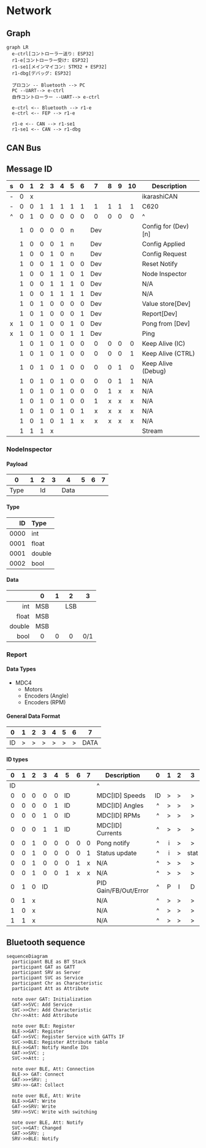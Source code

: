 # Network

## Graph

```mermaid
graph LR
  e-ctrl[コントローラー送り: ESP32]
  r1-e[コントローラー受け: ESP32]
  r1-se1[メインマイコン: STM32 + ESP32]
  r1-dbg[デバッグ: ESP32]

  プロコン -- Bluetooth --> PC
  PC --UART--> e-ctrl
  自作コントローラー --UART--> e-ctrl

  e-ctrl <-- Bluetooth --> r1-e
  e-ctrl <-- FEP --> r1-e

  r1-e <-- CAN --> r1-se1
  r1-se1 <-- CAN --> r1-dbg
```

## CAN Bus

## Message ID

| s | 0 | 1 | 2 | 3 | 4 | 5 | 6 |  7  | 8 | 9 | 10 | Description         |
|:-:|:-:|:-:|:-:|:-:|:-:|:-:|:-:|:---:|:-:|:-:|:--:| ------------------- |
| - | 0 | x |   |   |   |   |   |     |   |   |    | ikarashiCAN         |
| - | 0 | 0 | 1 | 1 | 1 | 1 | 1 |  1  | 1 | 1 |  1 | C620                |
| ^ | 0 | 1 | 0 | 0 | 0 | 0 | 0 |  0  | 0 | 0 |  0 | ^                   |
|   | 1 | 0 | 0 | 0 | 0 | n |   | Dev |   |   |    | Config for (Dev)[n] |
|   | 1 | 0 | 0 | 0 | 1 | n |   | Dev |   |   |    | Config Applied      |
|   | 1 | 0 | 0 | 1 | 0 | n |   | Dev |   |   |    | Config Request      |
|   | 1 | 0 | 0 | 1 | 1 | 0 | 0 | Dev |   |   |    | Reset Notify        |
|   | 1 | 0 | 0 | 1 | 1 | 0 | 1 | Dev |   |   |    | Node Inspector      |
|   | 1 | 0 | 0 | 1 | 1 | 1 | 0 | Dev |   |   |    | N/A                 |
|   | 1 | 0 | 0 | 1 | 1 | 1 | 1 | Dev |   |   |    | N/A                 |
|   | 1 | 0 | 1 | 0 | 0 | 0 | 0 | Dev |   |   |    | Value store[Dev]    |
|   | 1 | 0 | 1 | 0 | 0 | 0 | 1 | Dev |   |   |    | Report[Dev]         |
| x | 1 | 0 | 1 | 0 | 0 | 1 | 0 | Dev |   |   |    | Pong from [Dev]     |
| x | 1 | 0 | 1 | 0 | 0 | 1 | 1 | Dev |   |   |    | Ping                |
|   | 1 | 0 | 1 | 0 | 1 | 0 | 0 |  0  | 0 | 0 |  0 | Keep Alive (IC)     |
|   | 1 | 0 | 1 | 0 | 1 | 0 | 0 |  0  | 0 | 0 |  1 | Keep Alive (CTRL)   |
|   | 1 | 0 | 1 | 0 | 1 | 0 | 0 |  0  | 0 | 1 |  0 | Keep Alive (Debug)  |
|   | 1 | 0 | 1 | 0 | 1 | 0 | 0 |  0  | 0 | 1 |  1 | N/A                 |
|   | 1 | 0 | 1 | 0 | 1 | 0 | 0 |  0  | 1 | x |  x | N/A                 |
|   | 1 | 0 | 1 | 0 | 1 | 0 | 0 |  1  | x | x |  x | N/A                 |
|   | 1 | 0 | 1 | 0 | 1 | 0 | 1 |  x  | x | x |  x | N/A                 |
|   | 1 | 0 | 1 | 0 | 1 | 1 | x |  x  | x | x |  x | N/A                 |
|   | 1 | 1 | 1 | x |   |   |   |     |   |   |    | Stream              |

### NodeInspector

#### Payload

|   0   |   1   |   2   |   3   |   4   |   5   |   6   |   7   |
| :---: | :---: | :---: | :---: | :---: | :---: | :---: | :---: |
| Type  |       |  Id   |       | Data  |       |       |       |

#### Type

|   ID | Type   |
| ---: | :----- |
| 0000 | int    |
| 0001 | float  |
| 0001 | double |
| 0002 | bool   |

#### Data

|        |   0   |   1   |   2   |   3   |
| -----: | :---: | :---: | :---: | :---: |
|    int |  MSB  |       |  LSB  |       |
|  float |  MSB  |       |       |       |
| double |  MSB  |       |       |       |
|   bool |   0   |   0   |   0   |  0/1  |



### Report
#### Data Types

- MDC4
  - Motors
  - Encoders (Angle)
  - Encoders (RPM)

#### General Data Format

|   0   |   1   |   2   |   3   |   4   |   5   |   6   |   7   |
| :---: | :---: | :---: | :---: | :---: | :---: | :---: | :---: |
|  ID   |   >   |   >   |   >   |   >   |   >   |   >   | DATA  |

#### ID types

|   0   |   1   |   2   |   3   |   4   |   5   |   6   |   7   | Description           |   0   |   1   |   2   |   3   |   4    |   5   |   6   |   7   |
| :---: | :---: | :---: | :---: | :---: | :---: | :---: | :---: | --------------------- | :---: | :---: | :---: | :---: | :----: | :---: | :---: | :---: |
|  ID   |       |       |       |       |       |       |       | ^                     |       |       |       |       |        |       |       |       |
|   0   |   0   |   0   |   0   |   0   |  ID   |       |       | MDC[ID] Speeds        |  ID   |   >   |   >   |   >   | Speeds |   >   |   >   |   -   |
|   0   |   0   |   0   |   0   |   1   |  ID   |       |       | MDC[ID] Angles        |   ^   |   >   |   >   |   >   | Angles |   >   |   >   |   -   |
|   0   |   0   |   0   |   1   |   0   |  ID   |       |       | MDC[ID] RPMs          |   ^   |   >   |   >   |   >   |  RPMs  |   >   |   >   |   -   |
|   0   |   0   |   0   |   1   |   1   |  ID   |       |       | MDC[ID] Currents      |   ^   |   >   |   >   |   >   | Currs  |   >   |   >   |   -   |
|   0   |   0   |   1   |   0   |   0   |   0   |   0   |   0   | Pong notify           |   ^   |   i   |   >   |   >   |   >    |   >   |   >   |   -   |
|   0   |   0   |   1   |   0   |   0   |   0   |   0   |   1   | Status update         |   ^   |   i   |   >   | stat  |   >    |   >   |   >   |   -   |
|   0   |   0   |   1   |   0   |   0   |   0   |   1   |   x   | N/A                   |   ^   |   >   |   >   |   >   |   >    |   >   |   >   |   -   |
|   0   |   0   |   1   |   0   |   0   |   1   |   x   |   x   | N/A                   |   ^   |   >   |   >   |   >   |   >    |   >   |   >   |   -   |
|   0   |   1   |   0   |  ID   |       |       |       |       | PID Gain/FB/Out/Error |   ^   |   P   |   I   |   D   |   Fb   |  Ou   |  Gl   |   E   |
|   0   |   1   |   x   |       |       |       |       |       | N/A                   |   ^   |   >   |   >   |   >   |   >    |   >   |   >   |   -   |
|   1   |   0   |   x   |       |       |       |       |       | N/A                   |   ^   |   >   |   >   |   >   |   >    |   >   |   >   |   -   |
|   1   |   1   |   x   |       |       |       |       |       | N/A                   |   ^   |   >   |   >   |   >   |   >    |   >   |   >   |   -   |


## Bluetooth sequence

```mermaid
sequenceDiagram
  participant BLE as BT Stack
  participant GAT as GATT
  participant SRV as Server
  participant SVC as Service
  participant Chr as Characteristic
  participant Att as Attribute

  note over GAT: Initialization
  GAT->>SVC: Add Service
  SVC->>Chr: Add Characteristic
  Chr->>Att: Add Attribute

  note over BLE: Register
  BLE->>GAT: Register
  GAT->>SVC: Register Service with GATTs IF
  SVC->>BLE: Register Attribute table
  BLE->>GAT: Notify Handle IDs
  GAT->>SVC: ;
  SVC->>Att: ;

  note over BLE, Att: Connection
  BLE->> GAT: Connect
  GAT->>+SRV: ;
  SRV->>-GAT: Collect

  note over BLE, Att: Write
  BLE->>GAT: Write
  GAT->>SRV: Write
  SRV->>SVC: Write with switching

  note over BLE, Att: Notify
  SVC->>GAT: Changed
  GAT->>SRV: ;
  SRV->>BLE: Notify

```